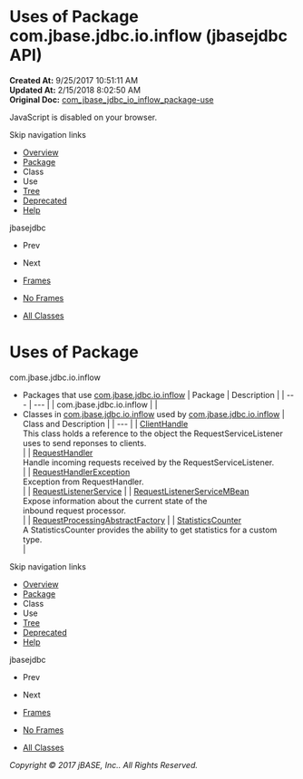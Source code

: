 # Uses of Package com.jbase.jdbc.io.inflow (jbasejdbc   API)

**Created At:** 9/25/2017 10:51:11 AM  
**Updated At:** 2/15/2018 8:02:50 AM  
**Original Doc:** [com_jbase_jdbc_io_inflow_package-use](https://docs.jbase.com/39238-inflow/com_jbase_jdbc_io_inflow_package-use)  

<!--<br>    try {<br>        if (location.href.indexOf('is-external=true') == -1) {<br>            parent.document.title="Uses of Package com.jbase.jdbc.io.inflow (jbasejdbc   API)";<br>        }<br>    }<br>    catch(err) {<br>    }<br>//-->
JavaScript is disabled on your browser.

Skip navigation links

- [Overview](../../../../../overview-summary.html)
- [Package](./../com.jbase.jdbc.io.inflow-%28jbasejdbc---api%29)
- Class
- Use
- [Tree](./../com.jbase.jdbc.io.inflow-class-hierarchy-%28jbasejdbc---api%29)
- [Deprecated](../../../../../deprecated-list.html)
- [Help](../../../../../help-doc.html)


jbasejdbc <br>

- Prev
- Next


- [Frames](./.)
- [No Frames](./.)


- [All Classes](../../../../../allclasses-noframe.html)


<!--<br>  allClassesLink = document.getElementById("allclasses\_navbar\_top");<br>  if(window==top) {<br>    allClassesLink.style.display = "block";<br>  }<br>  else {<br>    allClassesLink.style.display = "none";<br>  }<br>  //-->

# Uses of Package
com.jbase.jdbc.io.inflow

- Packages that use [com.jbase.jdbc.io.inflow](./../com.jbase.jdbc.io.inflow-%28jbasejdbc---api%29) | Package | Description |
| --- | --- |
| com.jbase.jdbc.io.inflow |   |
- Classes in [com.jbase.jdbc.io.inflow](./../com.jbase.jdbc.io.inflow-%28jbasejdbc---api%29) used by [com.jbase.jdbc.io.inflow](./../com.jbase.jdbc.io.inflow-%28jbasejdbc---api%29) | Class and Description |
| --- |
| [ClientHandle](../../../../../com/jbase/jdbc/io/inflow/class-use/ClientHandle.html#com.jbase.jdbc.io.inflow)<br>This class holds a reference to the object the RequestServiceListener<br> uses to send reponses to clients.<br> |
| [RequestHandler](../../../../../com/jbase/jdbc/io/inflow/class-use/RequestHandler.html#com.jbase.jdbc.io.inflow)<br>Handle incoming requests received by the RequestServiceListener.<br> |
| [RequestHandlerException](../../../../../com/jbase/jdbc/io/inflow/class-use/RequestHandlerException.html#com.jbase.jdbc.io.inflow)<br>Exception from RequestHandler.<br> |
| [RequestListenerService](../../../../../com/jbase/jdbc/io/inflow/class-use/RequestListenerService.html#com.jbase.jdbc.io.inflow)  |
| [RequestListenerServiceMBean](../../../../../com/jbase/jdbc/io/inflow/class-use/RequestListenerServiceMBean.html#com.jbase.jdbc.io.inflow)<br>Expose information about the current state of the<br> inbound request processor.<br> |
| [RequestProcessingAbstractFactory](../../../../../com/jbase/jdbc/io/inflow/class-use/RequestProcessingAbstractFactory.html#com.jbase.jdbc.io.inflow)  |
| [StatisticsCounter](../../../../../com/jbase/jdbc/io/inflow/class-use/StatisticsCounter.html#com.jbase.jdbc.io.inflow)<br>A StatisticsCounter provides the ability to get statistics for a custom type.<br> |

Skip navigation links

- [Overview](../../../../../overview-summary.html)
- [Package](./../com.jbase.jdbc.io.inflow-%28jbasejdbc---api%29)
- Class
- Use
- [Tree](./../com.jbase.jdbc.io.inflow-class-hierarchy-%28jbasejdbc---api%29)
- [Deprecated](../../../../../deprecated-list.html)
- [Help](../../../../../help-doc.html)


jbasejdbc <br>

- Prev
- Next


- [Frames](./.)
- [No Frames](./.)


- [All Classes](../../../../../allclasses-noframe.html)


<!--<br>  allClassesLink = document.getElementById("allclasses\_navbar\_bottom");<br>  if(window==top) {<br>    allClassesLink.style.display = "block";<br>  }<br>  else {<br>    allClassesLink.style.display = "none";<br>  }<br>  //-->

*Copyright © 2017 jBASE, Inc.. All Rights Reserved.*
